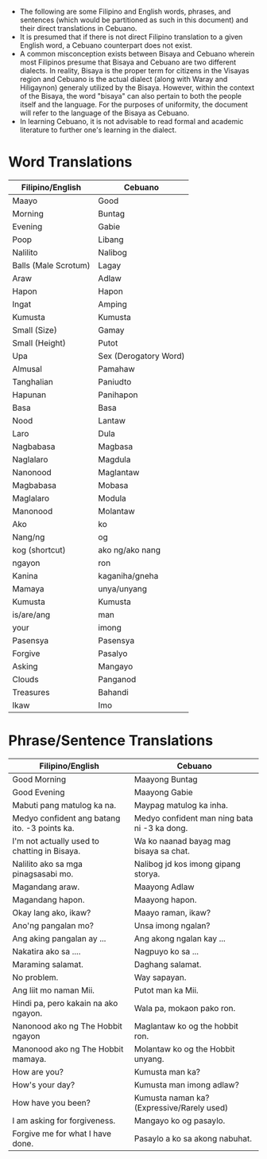 - The following are some Filipino and English words, phrases, and sentences (which would be partitioned as such in this document) and their direct translations in Cebuano.
- It is presumed that if there is not direct Filipino translation to a given English word, a Cebuano counterpart does not exist.
- A common misconception exists between Bisaya and Cebuano wherein most Filipinos presume that Bisaya and Cebuano are two different dialects. In reality, Bisaya is the proper term for citizens in the Visayas region and Cebuano is the actual dialect (along with Waray and Hiligaynon) generaly utilized by the Bisaya. However, within the context of the Bisaya, the word "bisaya" can also pertain to both the people itself and the language. For the purposes of uniformity, the document will refer to the language of the Bisaya as Cebuano.
- In learning Cebuano, it is not advisable to read formal and academic literature to further one's learning in the dialect. 

# Word Translations

| Filipino/English     | Cebuano               |
| -------------------- | --------------------- |
| Maayo                | Good                  |
| Morning              | Buntag                |
| Evening              | Gabie                 |
| Poop                 | Libang                |
| Nalilito             | Nalibog               |
| Balls (Male Scrotum) | Lagay                 |
| Araw                 | Adlaw                 |
| Hapon                | Hapon                 |
| Ingat                | Amping                |
| Kumusta              | Kumusta               |
| Small (Size)         | Gamay                 |
| Small (Height)       | Putot                 |
| Upa                  | Sex (Derogatory Word) |
| Almusal              | Pamahaw               |
| Tanghalian           | Paniudto              |
| Hapunan              | Panihapon             |
| Basa                 | Basa                  |
| Nood                 | Lantaw                |
| Laro                 | Dula                  |
| Nagbabasa            | Magbasa               |
| Naglalaro            | Magdula               |
| Nanonood             | Maglantaw             |
| Magbabasa            | Mobasa                |
| Maglalaro            | Modula                |
| Manonood             | Molantaw              |
| Ako                  | ko                    |
| Nang/ng              | og                    |
| kog (shortcut)       | ako ng/ako nang       |
| ngayon               | ron                   |
| Kanina               | kaganiha/gneha        |
| Mamaya               | unya/unyang           |
| Kumusta              | Kumusta               |
| is/are/ang           | man                   |
| your                 | imong                 |
| Pasensya             | Pasensya              |
| Forgive              | Pasalyo               |
| Asking               | Mangayo               |
| Clouds               | Panganod              |
| Treasures            | Bahandi               |
| Ikaw                 | Imo                   |

# Phrase/Sentence Translations

| Filipino/English                              | Cebuano                                      |
| --------------------------------------------- | -------------------------------------------- |
| Good Morning                                  | Maayong Buntag                               |
| Good Evening                                  | Maayong Gabie                                |
| Mabuti pang matulog ka na.                    | Maypag matulog ka inha.                      |
| Medyo confident ang batang ito. -3 points ka. | Medyo confident man ning bata ni -3 ka dong. |
| I'm not actually used to chatting in Bisaya.  | Wa ko naanad bayag mag bisaya sa chat.       |
| Nalilito ako sa mga pinagsasabi mo.           | Nalibog jd kos imong gipang storya.          |
| Magandang araw.                               | Maayong Adlaw                                |
| Magandang hapon.                              | Maayong hapon.                               |
| Okay lang ako, ikaw?                          | Maayo raman, ikaw?                           |
| Ano'ng pangalan mo?                           | Unsa imong ngalan?                           |
| Ang aking pangalan ay ...                     | Ang akong ngalan kay ...                     |
| Nakatira ako sa ....                          | Nagpuyo ko sa ...                            |
| Maraming salamat.                             | Daghang salamat.                             |
| No problem.                                   | Way sapayan.                                 |
| Ang liit mo naman Mii.                        | Putot man ka Mii.                            |
| Hindi pa, pero kakain na ako ngayon.          | Wala pa, mokaon pako ron.                    |
| Nanonood ako ng The Hobbit ngayon             | Maglantaw ko og the hobbit ron.              |
| Manonood ako ng The Hobbit mamaya.            | Molantaw ko og the Hobbit unyang.            |
| How are you?                                  | Kumusta man ka?                              |
| How's your day?                               | Kumusta man imong adlaw?                     |
| How have you been?                            | Kumusta naman ka? (Expressive/Rarely used)   |
| I am asking for forgiveness.                  | Mangayo ko og pasaylo.                       |
| Forgive me for what I have done.              | Pasaylo a ko sa akong nabuhat.               |
